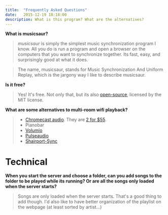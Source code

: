 ```yaml
---
title:  "Frequently Asked Questions"
date:   2015-12-19 18:18:00
description: What is this program? What are the alternatives?
---
```


**What is musicsaur?**

> *musicsaur* is simply the simplest music synchronization program I know. All you do is run a program and open a browser on the computers that you want to synchronize together. Its fast, easy, and surprisingly good at what it does.

> The name, musicsaur, stands for Music Synchronization And Uniform Replay, which is the jargony way I like to describe musicsaur.

**Is it free?**

> Yes! It's free. Not only that, but its also [open-source](https://github.com/schollz/musicsaur), licensed by the MIT license.

**What are some alternatives to multi-room wifi playback?**

> - [Chromecast audio](http://www.androidcentral.com/chromecast-audio-can-now-play-same-song-every-room). They are [2 for $55](https://store.google.com/product/chromecast_audio).
> - Pianobar
> - [Volumio](https://volumio.org/)
> - [Pulseaudio](http://www.danplanet.com/blog/2014/11/26/multi-room-audio-with-multicast-rtp/)
> - [Shairport-Sync](https://github.com/mikebrady/shairport-sync)

# Technical

**When you start the server and choose a folder, can you add songs to the folder to be played while its running? Or are all the songs only loaded when the server starts?**

> Songs are only loaded when the server starts. That's a good thing to add though. I'd also like to have better organization of the playlist on the webpage (at least sorted by artist...)


